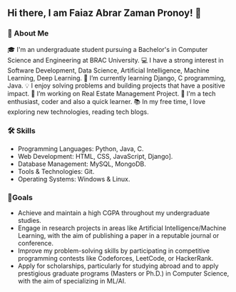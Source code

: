## Hi there, I am Faiaz Abrar Zaman Pronoy! 👋

### 🚀 About Me
🎓 I'm an undergraduate student pursuing a Bachelor's in Computer Science and Engineering at BRAC University.
💻 I have a strong interest in Software Development, Data Science, Artificial Intelligence, Machine Learning, Deep Learning.
🌱 I’m currently learning Django, C programming, Java.
💡 I enjoy solving problems and building projects that have a positive impact.
🔭 I’m working on Real Estate Management Project.
🤖 I'm a tech enthusiast, coder and also a quick learner.
📚 In my free time, I love exploring new technologies, reading tech blogs.


### 🛠️ Skills
- Programming Languages: Python, Java, C.
- Web Development: HTML, CSS, JavaScript, Django].
- Database Management: MySQL, MongoDB.
- Tools & Technologies: Git.
- Operating Systems: Windows & Linux.

### 🎯Goals
- Achieve and maintain a high CGPA throughout my undergraduate studies.
- Engage in research projects in areas like Artificial Intelligence/Machine Learning, with the aim of publishing a paper in a reputable journal or conference.
- Improve my problem-solving skills by participating in competitive programming contests like Codeforces, LeetCode, or HackerRank.
- Apply for  scholarships, particularly for studying abroad and to apply prestigious graduate programs (Masters or Ph.D.) in Computer Science, with the aim of specializing in ML/AI.
